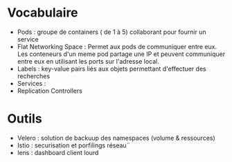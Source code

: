 
Vocabulaire
==========
* Pods :  groupe de containers ( de 1 à 5) collaborant pour fournir un service
* Flat Networking Space  : Permet aux pods de communiquer entre eux. Les conteneurs d'un meme pod partage une IP et peuvent communiquer entre eux en utilisant les ports sur l'adresse local.
* Labels : key-value pairs liés aux objets permettant d'effectuer des recherches
* Services : 
* Replication Controllers


Outils
==========
* Velero : solution de backuup des namespaces (volume & ressources)
* Istio : securisation et porfilings réseau¨
* lens : dashboard client lourd



  
